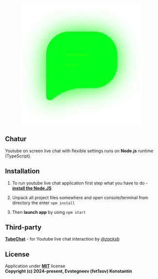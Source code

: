 <p align="center"><img src="https://raw.githubusercontent.com/fet1sov/Chatur/main/logo.png" width="400" alt="Logotype"></p>

## Chatur
Youtube on screen live chat with flexible settings runs on **Node.js** runtime (TypeScript).

## Installation
1. To run youtube live chat application first step what you have to do - **[install the Node.JS](https://nodejs.org/)**

2. Unpack all project files somewhere and open console/terminal from directory the enter ```npm install```

3. Then **launch app** by using ```npm start```

## Third-party
**[TubeChat](https://github.com/zaacksb/tubechat)** - for Youtube live chat interaction by *[@zacksb](https://github.com/zaacksb/tubechat)*

## License
Application under **[MIT](https://opensource.org/license/MIT)** license \
**Copyright (c) 2024-present, Evstegneev (fet1sov) Konstantin**